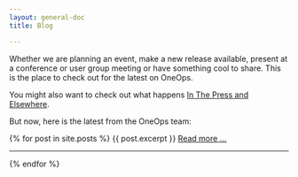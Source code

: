 ```yaml
---
layout: general-doc
title: Blog

---
```


Whether we are planning an event, make a new release available, present at a conference or user group meeting 
or have something cool to share. This is the place to check out for the latest on OneOps. 

You might also want to check out what happens [In The Press and Elsewhere](/general/in-the-press.html).

But now, here is the latest from the OneOps team:

{% for post in site.posts %}
{{ post.excerpt }}
<a href="{{ post.url }}">Read more ...</a>
<hr>
{% endfor %}
